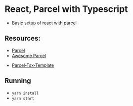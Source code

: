 # React, Parcel with Typescript

- Basic setup of react with parcel

## Resources:

- [Parcel](https://parceljs.org/)
- [Awesome Parcel](https://github.com/parcel-bundler/awesome-parcel)

* [Parcel-Tsx-Template](https://github.com/linbudu599/Parcel-Tsx-Template)

## Running

- `yarn install`
- `yarn start`
